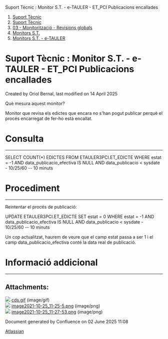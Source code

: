 Suport Tècnic : Monitor S.T. - e-TAULER - ET\_PCI Publicacions encallades  

1.  [Suport Tècnic](index.md)
2.  [Suport Tècnic](13893782.md)
3.  [03 - Monitorització - Revisions globals](26313327.md)
4.  [Monitors S.T.](Monitors-S.T._41522177.md)
5.  [Monitors S.T. - e-TAULER](Monitors-S.T.---e-TAULER_127598666.md)

Suport Tècnic : Monitor S.T. - e-TAULER - ET\_PCI Publicacions encallades
=========================================================================

Created by Oriol Bernal, last modified on 14 April 2025

Què mesura aquest monitor?

Monitor que revisa els edictes que encara no s'han pogut publicar perquè el procés encarregat de fer-ho està encallat.

**Consulta**
============

* * *

SELECT COUNT(\*) EDICTES
FROM ETAULER3PCI.ET\_EDICTE
WHERE estat = -1
AND data\_publicacio\_efectiva IS NULL
AND data\_publicacio < sysdate - 10/25/60 -- 10 minuts

**Procediment**
===============

* * *

Reintentar el procés de publicació:

UPDATE ETAULER3PCI.ET\_EDICTE
SET estat = 0
WHERE estat = -1
AND data\_publicacio\_efectiva IS NULL
AND data\_publicacio < sysdate - 10/25/60 -- 10 minuts

Un cop actualitzat, haurem de veure que el camp estat passa a ser 1 i el camp data\_publicacio\_efectiva conté la data real de publicació.

**Informació addicional**
=========================

* * *

  

  

Attachments:
------------

![](images/icons/bullet_blue.gif) [cds.gif](attachments/127598680/127598681.gif) (image/gif)  
![](images/icons/bullet_blue.gif) [image2021-10-25\_11-25-5.png](attachments/127598680/127598682.png) (image/png)  
![](images/icons/bullet_blue.gif) [image2021-10-25\_11-27-53.png](attachments/127598680/127598683.png) (image/png)  

Document generated by Confluence on 02 June 2025 11:08

[Atlassian](http://www.atlassian.com/)